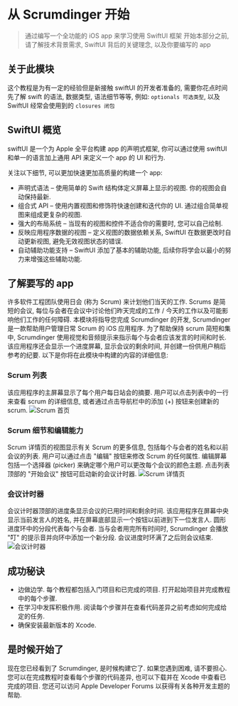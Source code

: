 # 从 Scrumdinger 开始
 
 > 通过编写一个全功能的 iOS app 来学习使用 SwiftUI 框架
 > 开始本部分之前, 请了解技术背景需求, SwiftUI 背后的关键理念, 以及你要编写的 app

 ## 关于此模块
 
 这个教程是为有一定的经验但是新接触 swiftUI 的开发者准备的, 需要你花点时间先了解 swift 的语法, 数据类型, 语法细节等等, 例如: `optionals 可选类型`, 以及 SwiftUI 经常会使用到的 `closures 闭包`

 ## SwiftUI 概览

 swiftUI 是一个为 Apple 全平台构建 app 的声明式框架, 你可以通过使用 swiftUI 和单一的语言加上通用 API 来定义一个 app 的 UI 和行为. 

 关注以下细节, 可以更加快速更加高质量的构建一个 app:
 * 声明式语法 – 使用简单的 Swift 结构体定义屏幕上显示的视图. 你的视图会自动保持最新. 
 * 组合式 API – 使用内置视图和修饰符快速创建和迭代你的 UI. 通过组合简单视图来组成更复杂的视图. 
 * 强大的布局系统 – 当现有的视图和控件不适合你的需要时, 您可以自己绘制. 
 * 反映应用程序数据的视图 – 定义视图的数据依赖关系, SwiftUI 在数据更改时自动更新视图, 避免无效视图状态的错误.
 * 自动辅助功能支持 – SwiftUI 添加了基本的辅助功能, 后续你将学会以最小的努力来增强这些辅助功能. 

 ## 了解要写的 app

 许多软件工程团队使用日会 (称为 Scrum) 来计划他们当天的工作. Scrums 是简短的会议, 每位与会者在会议中讨论他们昨天完成的工作 / 今天的工作以及可能影响他们工作的任何障碍. 本模块将指导您完成 Scrumdinger 的开发, Scrumdinger 是一款帮助用户管理日常 Scrum 的 iOS 应用程序. 为了帮助保持 scrum 简短和集中, Scrumdinger 使用视觉和音频提示来指示每个与会者应该发言的时间和时长. 该应用程序还会显示一个进度屏幕, 显示会议的剩余时间, 并创建一份供用户稍后参考的纪要. 以下是你将在此模块中构建的内容的详细信息: 
 
 ### Scrum 列表
 该应用程序的主屏幕显示了每个用户每日站会的摘要. 用户可以点击列表中的一行来查看 scrum 的详细信息, 或者通过点击导航栏中的添加 (+) 按钮来创建新的 scrum.
 ![Scrum 首页](images/20230123210704.png)
 ### Scrum 细节和编辑能力
 Scrum 详情页的视图显示有关 Scrum 的更多信息, 包括每个与会者的姓名和以前会议的列表. 用户可以通过点击 "编辑" 按钮来修改 Scrum 的任何属性. 编辑屏幕包括一个选择器 (picker) 来确定哪个用户可以更改每个会议的颜色主题. 点击列表顶部的 "开始会议" 按钮可启动新的会议计时器. 
 ![Scrum 详情页](images/20230123211330.png)
 ### 会议计时器
 会议计时器顶部的进度条显示会议的已用时间和剩余时间. 该应用程序在屏幕中央显示当前发言人的姓名, 并在屏幕底部显示一个按钮以前进到下一位发言人. 圆形进度环中的分段代表每个与会者. 当与会者用完所有时间时, Scrumdinger 会播放 "叮" 的提示音并向环中添加一个新分段. 会议进度时环满了之后则会议结束. 
![会议计时器](images/20230123211924.png)
 ## 成功秘诀
 * 边做边学. 每个教程都包括入门项目和已完成的项目. 打开起始项目并完成教程中的每个步骤. 
 * 在学习中发挥积极作用. 阅读每个步骤并在查看代码差异之前考虑如何完成给定的任务. 
 * 确保安装最新版本的 Xcode.
 ## 是时候开始了
 现在您已经看到了 Scrumdinger, 是时候构建它了. 如果您遇到困难, 请不要担心. 您可以在完成教程时查看每个步骤的代码差异, 也可以下载并在 Xcode 中查看已完成的项目. 您还可以访问 Apple Developer Forums 以获得有关各种开发主题的帮助. 

